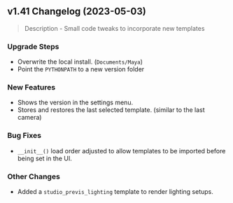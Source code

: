 ## v1.41 Changelog (2023-05-03)

> Description - Small code tweaks to incorporate new templates

### Upgrade Steps
* Overwrite the local install. (`Documents/Maya`)
* Point the `PYTHONPATH` to a new version folder

### New Features
* Shows the version in the settings menu.
* Stores and restores the last selected template. (similar to the last camera)


### Bug Fixes
* `__init__()` load order adjusted to allow templates to be imported before being set in the UI.


### Other Changes
* Added a `studio_previs_lighting` template to render lighting setups.
